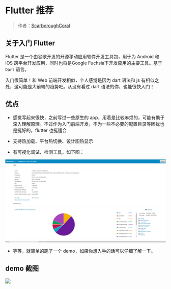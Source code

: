 # Flutter 推荐
> 作者：[ScarboroughCoral](https://github.com/ScarboroughCoral)


## 关于入门 Flutter

Flutter 是一个由谷歌开发的开源移动应用软件开发工具包，用于为 Android 和 iOS 跨平台开发应用，同时也将是Google Fuchsia下开发应用的主要工具。基于 `Dart` 语言。

入门很简单！和 Web 前端开发相似，个人感觉是因为 dart 语法和 js 有相似之处，这可能是大前端的趋势吧。从没有看过 dart 语法的你，也能很快入门！

## 优点

- 感觉写起来很快，之前写过一些原生的 app，用着是比较麻烦的，可能有助于深入理解原理。不过作为入门前端开发，不为一些不必要的配置目录等困扰也是挺好的，flutter 也挺适合

- 支持热加载、平台热切换、设计图热显示

- 有可视化调试、检测工具，如下图：

![](../pics/flutter-shot.png)

- 等等，就简单的跑了一个 demo，如果你想入手的话可以仔细了解一下。

## demo 截图

![](../pics/flutter.gif)
